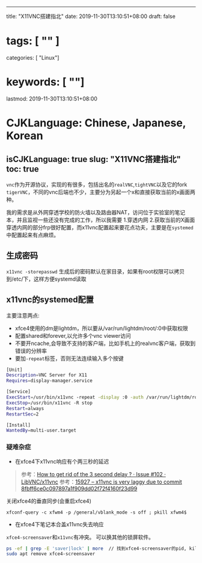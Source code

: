 
---
title: "X11VNC搭建指北"
date: 2019-11-30T13:10:51+08:00
draft: false
# tags: [ "" ]
categories: [ "Linux"]
# keywords: [ ""]
lastmod: 2019-11-30T13:10:51+08:00
# CJKLanguage: Chinese, Japanese, Korean
isCJKLanguage: true
slug: "X11VNC搭建指北"
toc: true
---

`vnc`作为开源协议，实现的有很多，包括出名的`realVNC`,`tightVNC`以及它的fork `tigerVNC`，不同的vnc后端也不少，主要分为另起一个x和直接获取当前的x画面两种。

我的需求是从外网穿透学校的防火墙以及路由器NAT，访问位于实验室的笔记本，并且监视一些还没有完成的工作，所以我需要 1.穿透内网 2.获取当前的X画面
穿透内网的部分frp很好配置，而x11vnc配置起来要花点功夫，主要是在`systemed`中配置起来有点麻烦。

## 生成密码

`x11vnc -storepasswd`
生成后的密码默认在家目录，如果有root权限可以拷贝到/etc/下，这样方便systemd读取

## x11vnc的systemed配置

主要注意两点:

 - xfce4使用的dm是lightdm，所以要从/var/run/lightdm/root/:0中获取权限
 - 配置shared和forever,以允许多个vnc viewer访问
 - 不要开ncache,会导致不支持的客户端，比如手机上的realvnc客户端，获取到错误的分辨率
 - 要加`-repeat`标签，否则无法连续输入多个按键
 
```bash
[Unit]
Description=VNC Server for X11
Requires=display-manager.service

[Service]
ExecStart=/usr/bin/x11vnc -repeat -display :0 -auth /var/run/lightdm/root/:0  -rfbauth /etc/x11vnc.pwd -shared -forever -o /var/log/x11vnc.log
ExecStop=/usr/bin/x11vnc -R stop
Restart=always
RestartSec=2

[Install]
WantedBy=multi-user.target
```


### 疑难杂症

* 在xfce4下x11vnc响应有个两三秒的延迟

> 参考：[How to get rid of the 3 second delay ? · Issue #102 · LibVNC/x11vnc](https://github.com/LibVNC/x11vnc/issues/102)
> 参考：[15927 – x11vnc is very laggy due to commit 8fbff6ce0c097897a1f909dd02f72f4160f23d99](https://bugzilla.xfce.org/show_bug.cgi?id=15927)

关闭xfce4的垂直同步(会重启xfce4)
```
xfconf-query -c xfwm4 -p /general/vblank_mode -s off ; pkill xfwm4$
```


* 在xfce4下笔记本合盖x11vnc失去响应

`xfce4-screensaver`和`x11vnc`有冲突。
可以换其他的锁屏软件。

```bash
ps -ef | grep -E 'saver|lock' | more  // 找到xfce4-screensaver的pid, kill掉
sudo apt remove xfce4-screensaver
```